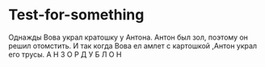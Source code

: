 # Test-for-something
Однажды Вова украл кратошку у Антона. 
Антон был зол, поэтому он решил отомстить. 
И так когда Вова ел амлет с картошкой ,Антон украл его трусы.
А
Н
З
О
Р
Д
У
Б
Л
О
Н
